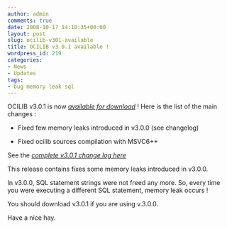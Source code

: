 ```yaml
---
author: admin
comments: true
date: 2008-10-17 14:10:35+00:00
layout: post
slug: ocilib-v301-available
title: OCILIB v3.0.1 available !
wordpress_id: 219
categories:
- News
- Updates
tags:
- bug memory leak sql
---
```


  

OCILIB v3.0.1 is now [_available for download_](http://orclib.sourceforge.net/download/) ! Here is the list of the main changes :



  
  * Fixed few memory leaks introduced in v3.0.0 (see changelog)

  
  * Fixed ocilib sources compilation with MSVC6++


See the [_complete v3.0.1 change log here_](http://orclib.sourceforge.net/public/changelogs/ocilib-changelog-v3.0.1.txt)

This release contains fixes some memory leaks introduced in v3.0.0. 

In v3.0.0, SQL statement strings were not freed any more. So, every time you were executing a different SQL statement, memory leak occurs !

You should download v3.0.1 if you are using v.3.0.0.

Have a nice hay.

